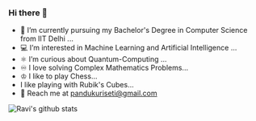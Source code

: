 ### Hi there 👋

<!--
**RaviSriTejaKuriseti/RaviSriTejaKuriseti** is a ✨ _special_ ✨ repository because its `README.md` (this file) appears on your GitHub profile.
-->


- 👨 I’m currently pursuing my Bachelor's Degree in Computer Science from IIT Delhi ...
- 💻 I’m interested in Machine Learning and Artificial Intelligence ...
- ⚛️ I’m curious about Quantum-Computing ...
- ♾️ I love solving Complex Mathematics Problems...
- ♔ I like to play Chess...
-    I like playing with Rubik's Cubes...
- 📧 Reach me at [pandukuriseti@gmail.com](mailto:pandukuriseti@gmail.com)<br>


![Ravi's github stats](https://github-readme-stats.vercel.app/api?username=RaviSriTejaKuriseti&count_private=true&show_icons=true&theme=prussian)

<!--![ReadMe Card](https://github-readme-stats.vercel.app/api/pin/?username=RaviSriTejaKuriseti&repo=Qiskit-Codes)-->


